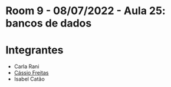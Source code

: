 # Room 9 - 08/07/2022 - Aula 25: bancos de dados
# Integrantes
- Carla Rani
- [Cássio Freitas](https://github.com/cassiofreitas/)
- Isabel Catão
